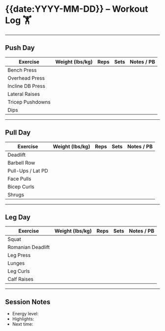 
# {{date:YYYY-MM-DD}} – Workout Log 🏋️

---

## Push Day
| Exercise           | Weight (lbs/kg) | Reps | Sets | Notes / PB |
|--------------------|-----------------|------|------|------------|
| Bench Press        |                 |      |      |            |
| Overhead Press     |                 |      |      |            |
| Incline DB Press   |                 |      |      |            |
| Lateral Raises     |                 |      |      |            |
| Tricep Pushdowns   |                 |      |      |            |
| Dips               |                 |      |      |            |

---

## Pull Day
| Exercise           | Weight (lbs/kg) | Reps | Sets | Notes / PB |
|--------------------|-----------------|------|------|------------|
| Deadlift           |                 |      |      |            |
| Barbell Row        |                 |      |      |            |
| Pull-Ups / Lat PD  |                 |      |      |            |
| Face Pulls         |                 |      |      |            |
| Bicep Curls        |                 |      |      |            |
| Shrugs             |                 |      |      |            |

---

## Leg Day
| Exercise           | Weight (lbs/kg) | Reps | Sets | Notes / PB |
|--------------------|-----------------|------|------|------------|
| Squat              |                 |      |      |            |
| Romanian Deadlift  |                 |      |      |            |
| Leg Press          |                 |      |      |            |
| Lunges             |                 |      |      |            |
| Leg Curls          |                 |      |      |            |
| Calf Raises        |                 |      |      |            |

---

## Session Notes
- Energy level:  
- Highlights:  
- Next time:  
